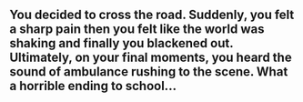 ## You decided to cross the road. Suddenly, you felt a sharp pain then you felt like the world was shaking and finally you blackened out. Ultimately, on your final moments, you heard the sound of ambulance rushing to the scene. What a horrible ending to school...

